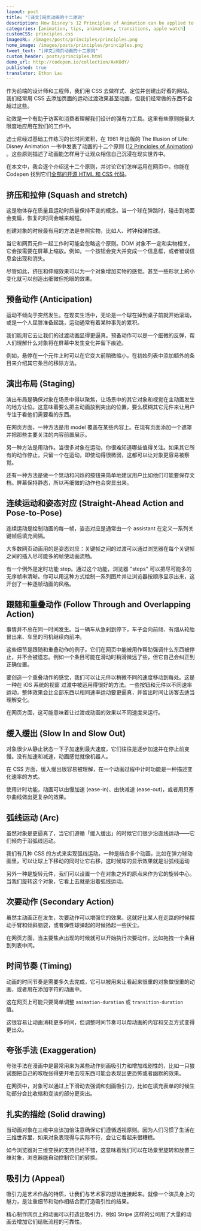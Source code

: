 ```yaml
---
layout: post
title: "[译文]网页动画的十二原则"
description: How Disney's 12 Principles of Animation can be applied to web designs
categories: [animation, tips, animations, transitions, apple watch]
customCSS: principles.css
imageURL: /images/posts/principles/principles.png
home_image: /images/posts/principles/principles.png
tweet_text: "[译文]网页动画的十二原则"
custom_header: posts/principles.html
demo_url: http://codepen.io/collection/AxKOdY/
published: true
translator: Ethon Lau
---
```


作为前端的设计师和工程师，我们用 CSS 去做样式、定位并创建出好看的网站。我们经常用 CSS 去添加页面的运动过渡效果甚至动画，但我们经常做的东西不会超过这些。

动效是一个有助于访客和消费者理解我们设计的强有力工具。这里有些原则能最大限度地应用在我们的工作中。

迪士尼经过基础工作练习的长时间累积，在 1981 年出版的 The Illusion of Life: Disney Animation 一书中发表了动画的十二个原则 ([12 Principles of Animation](http://en.wikipedia.org/wiki/12_basic_principles_of_animation)) 。这些原则描述了动画能怎样用于让观众相信自己沉浸在现实世界中。

在本文中，我会逐个介绍这十二个原则，并讨论它们怎样运用在网页中。你能在 Codepen 找到它们[全部的开源 HTML 和 CSS 代码](http://codepen.io/collection/AxKOdY/)。

## 挤压和拉伸 (Squash and stretch)

<section class="demo-container principle principle-one">
  <div class="wrapper">
  <div class="shape"></div>
  <div class="surface"></div>
  </div>
</section>

这是物体存在质量且运动时质量保持不变的概念。当一个球在弹跳时，碰击到地面会变扁，恢复的时间会越来越短。

创建对象的时候最有用的方法是参照实物，比如人、时钟和弹性球。

当它和网页元件一起工作时可能会忽略这个原则。DOM 对象不一定和实物相关，它会按需要在屏幕上缩放。例如，一个按钮会变大并变成一个信息框，或者错误信息会出现和消失。

尽管如此，挤压和伸缩效果可以为一个对象增加实物的感觉。甚至一些形状上的小变化就可以创造出细微但抢眼的效果。

## 预备动作 (Anticipation)

<section class="demo-container principle principle-two">
  <div class="wrapper">
  <div class="shape"></div>
  <div class="surface"></div>
  </div>
</section>

运动不倾向于突然发生。在现实生活中，无论是一个球在掉到桌子前就开始滚动，或是一个人屈膝准备起跳，运动通常有着某种事先的累积。

我们能用它去让我们的过渡动画显得更逼真。预备动作可以是一个细微的反弹，帮人们理解什么对象将在屏幕中发生变化并留下痕迹。

例如，悬停在一个元件上时可以在它变大前稍微缩小，在初始列表中添加额外的条目来介绍其它条目的移除方法。

## 演出布局 (Staging)

<section class="demo-container principle principle-three">
  <div class="wrapper">
  <div class="shape a"></div>
  <div class="shape b"></div>
  <div class="shape c"></div>
  </div>
</section>

演出布局是确保对象在场景中得以聚焦，让场景中的其它对象和视觉在主动画发生的地方让位。这意味着要么把主动画放到突出的位置，要么模糊其它元件来让用户专注于看他们需要看的东西。

在网页方面，一种方法是用 model 覆盖在某些内容上。在现有页面添加一个遮罩并把那些主要关注的内容前置展示。

另一种方法是用动作。当很多对象在运动，你很难知道哪些值得关注。如果其它所有的动作停止，只留一个在运动，即使动得很微弱，这都可以让对象更容易被察觉。

还有一种方法是做一个晃动和闪烁的按钮来简单地建议用户比如他们可能要保存文档。屏幕保持静态，所以再细微的动作也会突显出来。

## 连续运动和姿态对应 (Straight-Ahead Action and Pose-to-Pose)

<section class="demo-container principle principle-four">
  <div class="wrapper">
  <div class="shape a"></div>
  <div class="shape b"></div>
  </div>
</section>

连续运动是绘制动画的每一帧，姿态对应是通常由一个 assistant 在定义一系列关键帧后填充间隔。

大多数网页动画用的是姿态对应：关键帧之间的过渡可以通过浏览器在每个关键帧之间的插入尽可能多的帧使动画流畅。

有一个例外是定时功能 step。通过这个功能，浏览器 "steps" 可以把尽可能多的无序帧串清晰。你可以用这种方式绘制一系列图片并让浏览器按顺序显示出来，这开创了一种逐帧动画的风格。

## 跟随和重叠动作 (Follow Through and Overlapping Action)

<section class="demo-container principle principle-five">
  <div class="wrapper">
  <div class="shape-container">
    <div class="shape"></div>
  </div>
  </div>
</section>

事情并不总在同一时间发生。当一辆车从急刹到停下，车子会向前倾、有烟从轮胎冒出来、车里的司机继续向前冲。

这些细节是跟随和重叠动作的例子。它们在网页中能被用作帮助强调什么东西被停止，并不会被遗忘。例如一个条目可能在滑动时稍滑微远了些，但它自己会纠正到正确位置。

要创造一个重叠动作的感觉，我们可以让元件以稍微不同的速度移动到每处。这是一种在 iOS 系统的视窗 过渡中被运用得很好的方法。一些按钮和元件以不同速率运动，整体效果会比全部东西以相同速率运动要更逼真，并留出时间让访客去适当理解变化。

在网页方面，这可能意味着让过渡或动画的效果以不同速度来运行。

## 缓入缓出 (Slow In and Slow Out)

<section class="demo-container principle principle-six">
  <div class="wrapper">
  <div class="shape a"></div>
  </div>
</section>

对象很少从静止状态一下子加速到最大速度，它们往往是逐步加速并在停止前变慢。没有加速和减速，动画感觉就像机器人。

在 CSS 方面，缓入缓出很容易被理解，在一个动画过程中计时功能是一种描述变化速率的方式。

使用计时功能，动画可以由慢加速 (ease-in)、由快减速 (ease-out)，或者用贝塞尔曲线做出更复杂的效果。

## 弧线运动 (Arc)

<section class="demo-container principle principle-sevena">
  <div class="wrapper">
  <div class="shape-container">
    <div class="shape a"></div>
  </div>
  </div>
</section>

虽然对象是更逼真了，当它们遵循「缓入缓出」的时候它们很少沿直线运动——它们倾向于沿弧线运动。

我们有几种 CSS 的方式来实现弧线运动。一种是结合多个动画，比如在弹力球动画里，可以让球上下移动的同时让它右移，这时候球的显示效果就是沿弧线运动

<section class="demo-container principle principle-sevenb">
  <div class="wrapper">
  <div class="shape a"></div>
  <div class="shape b"></div>
  </div>
</section>

另外一种是旋转元件，我们可以设置一个在对象之外的原点来作为它的旋转中心。当我们旋转这个对象，它看上去就是沿着弧线运动。

## 次要动作 (Secondary Action)

<section class="demo-container principle principle-eight">
  <div class="wrapper">
  <div class="shape a"></div>
  <div class="shape b"></div>
  <div class="shape c"></div>
  </div>
</section>

虽然主动画正在发生，次要动作可以增强它的效果。这就好比某人在走路的时候摆动手臂和倾斜脑袋，或者弹性球弹起的时候扬起一些灰尘。

在网页方面，当主要焦点出现的时候就可以开始执行次要动作，比如拖拽一个条目到列表中间。

## 时间节奏 (Timing)

<section class="demo-container principle principle-nine">
  <div class="wrapper">
  <div class="shape a"></div>
  <div class="shape b"></div>
  </div>
</section>

动画的时间节奏是需要多久去完成，它可以被用来让看起来很重的对象做很重的动画，或者用在添加字符的动画中。

这在网页上可能只要简单调整 `animation-duration` 或 `transition-duration` 值。

这很容易让动画消耗更多时间，但调整时间节奏可以帮动画的内容和交互方式变得更出众。

## 夸张手法 (Exaggeration)

<section class="demo-container principle principle-ten">
  <div class="wrapper">
  <div class="shape"></div>
  </div>
</section>

夸张手法在漫画中是最常用来为某些动作刻画吸引力和增加戏剧性的，比如一只狼试图把自己的喉咙张得更开地去咬东西可能会表现出更恐怖或者幽默的效果。

在网页中，对象可以通过上下滑动去强调和刻画吸引力，比如在填充表单的时候生动部分会比收缩和变淡的部分更突出。

## 扎实的描绘 (Solid drawing)

<section class="demo-container principle principle-eleven">
  <div class="wrapper">
  <div class="shape">
    <div class="container">
      <span class="front"></span>
      <span class="back"></span>
      <span class="left"></span>
      <span class="right"></span>
      <span class="top"></span>
      <span class="bottom"></span>
    </div>
  </div>
  </div>
</section>

当动画对象在三维中应该加倍注意确保它们遵循透视原则。因为人们习惯了生活在三维世界里，如果对象表现得与实际不符，会让它看起来很糟糕。

如今浏览器对三维变换的支持已经不错，这意味着我们可以在场景里旋转和放置三维对象，浏览器能自动控制它们的转换。

## 吸引力 (Appeal)

<section class="demo-container principle principle-twelve">
  <div class="wrapper">
  <div class="shape">
    <div class="container">
      <span class="item one"></span>
      <span class="item two"></span>
      <span class="item three"></span>
      <span class="item four"></span>
    </div>
  </div>
  </div>
</section>

吸引力是艺术作品的特质，让我们与艺术家的想法连接起来。就像一个演员身上的魅力，是注重细节和动作相结合而打造吸引性的结果。

精心制作网页上的动画可以打造出吸引力，例如 Stripe 这样的公司用了大量的动画去增加它们结账流程的可靠性。
